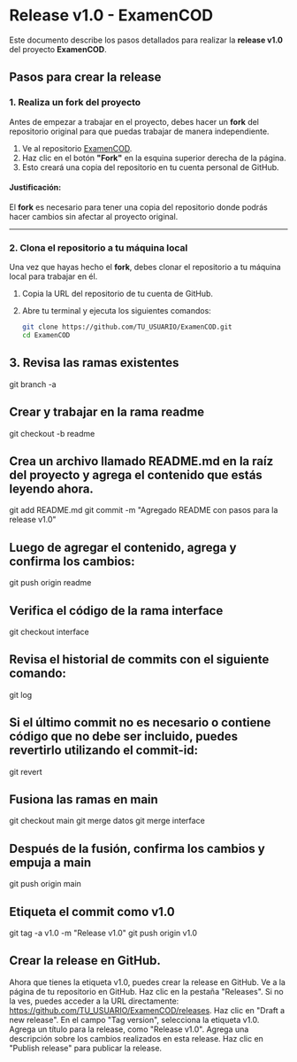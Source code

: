 # Release v1.0 - ExamenCOD

Este documento describe los pasos detallados para realizar la **release v1.0** del proyecto **ExamenCOD**.

## Pasos para crear la release

### 1. Realiza un fork del proyecto

Antes de empezar a trabajar en el proyecto, debes hacer un **fork** del repositorio original para que puedas trabajar de manera independiente.

1. Ve al repositorio [ExamenCOD](https://github.com/damiancastelao/ExamenCOD).
2. Haz clic en el botón **"Fork"** en la esquina superior derecha de la página.
3. Esto creará una copia del repositorio en tu cuenta personal de GitHub.

#### Justificación:
El **fork** es necesario para tener una copia del repositorio donde podrás hacer cambios sin afectar al proyecto original.

---

### 2. Clona el repositorio a tu máquina local

Una vez que hayas hecho el **fork**, debes clonar el repositorio a tu máquina local para trabajar en él.

1. Copia la URL del repositorio de tu cuenta de GitHub.
2. Abre tu terminal y ejecuta los siguientes comandos:

   ```bash
   git clone https://github.com/TU_USUARIO/ExamenCOD.git
   cd ExamenCOD

## 3. Revisa las ramas existentes 
git branch -a

## Crear y trabajar en la rama readme
git checkout -b readme

## Crea un archivo llamado README.md en la raíz del proyecto y agrega el contenido que estás leyendo ahora.
git add README.md
git commit -m "Agregado README con pasos para la release v1.0"

## Luego de agregar el contenido, agrega y confirma los cambios:
git push origin readme

## Verifica el código de la rama interface
git checkout interface

## Revisa el historial de commits con el siguiente comando:
git log

## Si el último commit no es necesario o contiene código que no debe ser incluido, puedes revertirlo utilizando el commit-id:
git revert <commit-id>

## Fusiona las ramas en main
git checkout main
git merge datos
git merge interface

## Después de la fusión, confirma los cambios y empuja a main
git push origin main

## Etiqueta el commit como v1.0
git tag -a v1.0 -m "Release v1.0"
git push origin v1.0

## Crear la release en GitHub. 
Ahora que tienes la etiqueta v1.0, puedes crear la release en GitHub.
Ve a la página de tu repositorio en GitHub.
Haz clic en la pestaña "Releases". Si no la ves, puedes acceder a la URL directamente: https://github.com/TU_USUARIO/ExamenCOD/releases.
Haz clic en "Draft a new release".
En el campo "Tag version", selecciona la etiqueta v1.0.
Agrega un título para la release, como "Release v1.0".
Agrega una descripción sobre los cambios realizados en esta release.
Haz clic en "Publish release" para publicar la release. 
